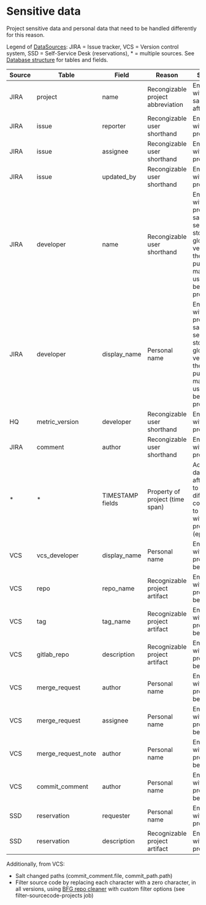 # Sensitive data

Project sensitive data and personal data that need to be handled
differently for this reason.

Legend of [DataSources](DataSources.md): JIRA = Issue tracker,
VCS = Version control system, SSD = Self-Service Desk (reservations), \*
= multiple sources. See [Database
structure](Database_structure.md) for tables and fields.

| Source | Table              | Field            | Reason                            | Solution                                                                                                          |
|--------|--------------------|------------------|-----------------------------------|-------------------------------------------------------------------------------------------------------------------|
| JIRA   | project            | name             | Recongizable project abbreviation | Encrypt with global salt afterward                                                                                |
| JIRA   | issue              | reporter         | Recongizable user shorthand       | Encrypt with project salt                                                                                         |
| JIRA   | issue              | assignee         | Recongizable user shorthand       | Encrypt with project salt                                                                                         |
| JIRA   | issue              | updated_by       | Recongizable user shorthand       | Encrypt with project salt                                                                                         |
| JIRA   | developer          | name             | Recongizable user shorthand       | Encrypt with project salt, and separately store global version for the purpose of matching users between projects |
| JIRA   | developer          | display_name     | Personal name                     | Encrypt with project salt, and separately store global version for the purpose of matching users between projects |
| HQ     | metric_version     | developer        | Recongizable user shorthand       | Encrypt with project salt                                                                                         |
| JIRA   | comment            | author           | Recongizable user shorthand       | Encrypt with project salt                                                                                         |
| \*     | \*                 | TIMESTAMP fields | Property of project (time span)   | Adapt all data afterward to store differences compared to first date within project (epoch)                       |
| VCS    | vcs_developer      | display_name     | Personal name                     | Encrypt with project salt beforehand                                                                              |
| VCS    | repo               | repo_name        | Recognizable project artifact     | Encrypt with project salt beforehand                                                                              |
| VCS    | tag                | tag_name         | Recognizable project artifact     | Encrypt with project salt beforehand                                                                              |
| VCS    | gitlab_repo        | description      | Recognizable project artifact     | Encrypt with project salt beforehand                                                                              |
| VCS    | merge_request      | author           | Personal name                     | Encrypt with project salt beforehand                                                                              |
| VCS    | merge_request      | assignee         | Personal name                     | Encrypt with project salt beforehand                                                                              |
| VCS    | merge_request_note | author           | Personal name                     | Encrypt with project salt beforehand                                                                              |
| VCS    | commit_comment     | author           | Personal name                     | Encrypt with project salt beforehand                                                                              |
| SSD    | reservation        | requester        | Personal name                     | Encrypt with project salt                                                                                         |
| SSD    | reservation        | description      | Recognizable project artifact     | Encrypt with project salt                                                                                         |

Additionally, from VCS:

-   Salt changed paths (commit_comment.file, commit_path.path)
-   Filter source code by replacing each character with a zero
    character, in all versions, using [BFG repo
    cleaner](https://rtyley.github.io/bfg-repo-cleaner/) with custom
    filter options (see filter-sourcecode-projects job)
